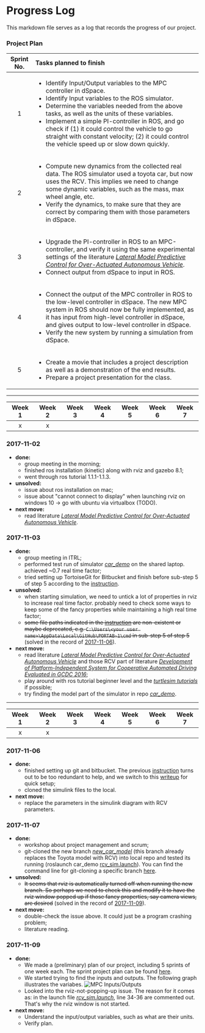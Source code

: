 # Progress Log

This markdown file serves as a log that records the progress of our project.

<a name="project_plan"></a>
### Project Plan

| Sprint No. | Tasks planned to finish |
|:----------:|:-----------------------|
| 1 |<ul><li>Identify Input/Output variables to the MPC controller in dSpace. </li><li>Identify Input variables to the ROS simulator. </li><li>Determine the variables needed from the above tasks, as well as the units of these variables. </li><li> Implement a simple PI-controller in ROS, and go check if (1) it could control the vehicle to go straight with constant velocity; (2) it could control the vehicle speed up or slow down quickly. | 
| 2 | <ul><li>Compute new dynamics from the collected real data. The ROS simulator used a toyota car, but now uses the RCV. This implies we need to change some dynamic variables, such as the mass, max wheel angle, etc. </li><li> Verify the dynamics, to make sure that they are correct by comparing them with those parameters in dSpace. |
| 3 | <ul><li>Upgrade the PI-controller in ROS to an MPC-controller, and verify it using the same experimental settings of the literature [*Lateral Model Predictive Control for Over-Actuated Autonomous Vehicle*](http://ieeexplore.ieee.org/document/7995737/?reload=true). </li><li> Connect output from dSpace to input in ROS. |
| 4 | <ul><li>Connect the output of the MPC controller in ROS to the low-level controller in dSpace. The new MPC system in ROS should now be fully implemented, as it has input from high-level controller in dSpace, and gives output to low-level controller in dSpace. </li><li>Verify the new system by running a simulation from dSpace. |
| 5 | <ul><li>Create a movie that includes a project description as well as a demonstration of the end results. </li><li>Prepare a project presentation for the class. |

---

| Week 1 | Week 2 | Week 3 | Week 4 | Week 5 | Week 6 | Week 7 |
|:------:|:------:|--------|--------|--------|--------|--------|
|    x   |     x  |        |        |        |        |        |

### 2017-11-02

- **done:**
  - group meeting in the morning;
  - finished ros installation (kinetic) along with rviz and gazebo 8.1;
  - went through ros tutorial 1.1.1-1.1.3.
- **unsolved:**
  - issue about ros installation on mac;
  - issue about "cannot connect to display" when launching rviz on windows 10 -> go with ubuntu via virtualbox (TODO).
- **next move:** 
  - read literature [*Lateral Model Predictive Control for Over-Actuated Autonomous Vehicle*](http://ieeexplore.ieee.org/document/7995737/?reload=true).

### 2017-11-03

- **done:**
  - group meeting in ITRL;
  - performed test run of simulator [*car_demo*](https://github.com/ecward/car_demo) on the shared laptop. achieved ~0.7 real time factor;
  - tried setting up TortoiseGit for Bitbucket and finish before sub-step 5 of step 5 according to the [instruction](https://gist.github.com/svanas/87330eeb17313ea50d5cf9c265ab693f#step-3-add-your-public-key-to-bitbucket).
- **unsolved:**
  - when starting simulation, we need to untick a lot of properties in rviz to increase real time factor. probably need to check some ways to keep some of the fancy properties while maintaining a high real time factor;
  - ~~some file paths indicated in the [instruction](https://gist.github.com/svanas/87330eeb17313ea50d5cf9c265ab693f#step-3-add-your-public-key-to-bitbucket) are non-existent or maybe deprecated, e.g. ```C:\Users\<your user name>\AppData\Local\GitHub\PORTAB~1\cmd``` in sub-step 5 of step 5~~ (solved in the record of [2017-11-06](#solved_issue_1)).
- **next move:** 
  - read literature [*Lateral Model Predictive Control for Over-Actuated Autonomous Vehicle*](http://ieeexplore.ieee.org/document/7995737/?reload=true) and those RCV part of literature [*Development of Platform-Independent System for Cooperative Automated Driving Evaluated in GCDC 2016*](http://ieeexplore.ieee.org/document/7891914/);
  - play around with ros tutorial beginner level and the [*turtlesim tutorials*](http://wiki.ros.org/turtlesim/Tutorials) if possible;
  - try finding the model part of the simulator in repo [*car_demo*](https://github.com/ecward/car_demo).
  
---

| Week 1 | Week 2 | Week 3 | Week 4 | Week 5 | Week 6 | Week 7 | 
|:------:|:------:|--------|--------|--------|--------|--------|
|    x   |    x   |        |        |        |        |        | 

### 2017-11-06

- **done:**
<a name="solved_issue_1"></a>
  - finished setting up git and bitbucket. The previous [instruction](https://gist.github.com/svanas/87330eeb17313ea50d5cf9c265ab693f#step-3-add-your-public-key-to-bitbucket) turns out to be too redundant to help, and we switch to this [writeup](http://guganeshan.com/blog/setting-up-git-and-tortoisegit-with-bitbucket-step-by-step.html) for quick setup;
  - cloned the simulink files to the local.
- **next move:** 
  - replace the parameters in the simulink diagram with RCV parameters.
  
### 2017-11-07

- **done:**
  - workshop about project management and scrum;
  - git-cloned the new branch [*new_car_model*](https://github.com/ecward/car_demo/tree/new_car_model) (this branch already replaces the Toyota model with RCV) into local repo and tested its running (roslaunch car_demo [rcv_sim.launch](https://github.com/ecward/car_demo/blob/new_car_model/car_demo/launch/rcv_sim.launch)). You can find the command line for git-cloning a specific branch [here](https://stackoverflow.com/questions/4811434/clone-only-one-branch).
- **unsolved:**
  - ~~It seems that rviz is automatically turned off when running the new branch. So perhaps we need to check this and modify it to have the rviz window popped up if those fancy properties, say camera views, are desired~~ (solved in the record of [2017-11-09](#solved_issue_2)).
- **next move:** 
  - double-check the issue above. It could just be a program crashing problem;
  - literature reading.
  
### 2017-11-09

- **done:**
  - We made a (preliminary) plan of our project, including 5 sprints of one week each. The sprint project plan can be found [here](#project_plan).
  - We started trying to find the inputs and outputs. The following graph illustrates the variabes. 
  ![MPC Inputs/Outputs](https://github.com/txzhao/Model-Control-RCV/blob/master/pic/MPCInputOutput.jpg)
  <a name="solved_issue_2"></a>
  - Looked into the rviz-not-popping-up issue. The reason for it comes as: in the launch file [*rcv_sim.launch*](https://github.com/ecward/car_demo/blob/new_car_model/car_demo/launch/rcv_sim.launch), line 34-36 are commented out. That's why the rviz window is not started.
- **next move:** 
  - Understand the input/output variables, such as what are their units.
  - Verify plan.
